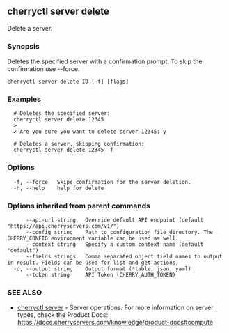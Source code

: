 ## cherryctl server delete

Delete a server.

### Synopsis

Deletes the specified server with a confirmation prompt. To skip the confirmation use --force.

```
cherryctl server delete ID [-f] [flags]
```

### Examples

```
  # Deletes the specified server:
  cherryctl server delete 12345
  >
  ✔ Are you sure you want to delete server 12345: y
  		
  # Deletes a server, skipping confirmation:
  cherryctl server delete 12345 -f
```

### Options

```
  -f, --force   Skips confirmation for the server deletion.
  -h, --help    help for delete
```

### Options inherited from parent commands

```
      --api-url string   Override default API endpoint (default "https://api.cherryservers.com/v1/")
      --config string    Path to configuration file directory. The CHERRY_CONFIG environment variable can be used as well.
      --context string   Specify a custom context name (default "default")
      --fields strings   Comma separated object field names to output in result. Fields can be used for list and get actions.
  -o, --output string    Output format (*table, json, yaml)
      --token string     API Token (CHERRY_AUTH_TOKEN)
```

### SEE ALSO

* [cherryctl server](cherryctl_server.md)	 - Server operations. For more information on server types, check the Product Docs: https://docs.cherryservers.com/knowledge/product-docs#compute

